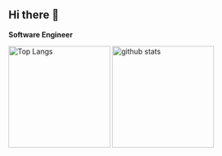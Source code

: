 ## Hi there 👋

**Software Engineer**

<p align="left"> 
  <img alt="Top Langs" height="200px" src="https://github-readme-stats-clone-fork.vercel.app/api/top-langs/?username=Aokuma0628" />
  <img alt="github stats" height="200px" src="https://github-readme-stats-clone-fork.vercel.app/api?username=Aokuma0628&private_count=true" />
</p>



<!--
**Aokuma0628/Aokuma0628** is a ✨ _special_ ✨ repository because its `README.md` (this file) appears on your GitHub profile.

Here are some ideas to get you started:

- 🔭 I’m currently working on ...
- 🌱 I’m currently learning ...
- 👯 I’m looking to collaborate on ...
- 🤔 I’m looking for help with ...
- 💬 Ask me about ...
- 📫 How to reach me: ...
- 😄 Pronouns: ...
- ⚡ Fun fact: ...
-->
